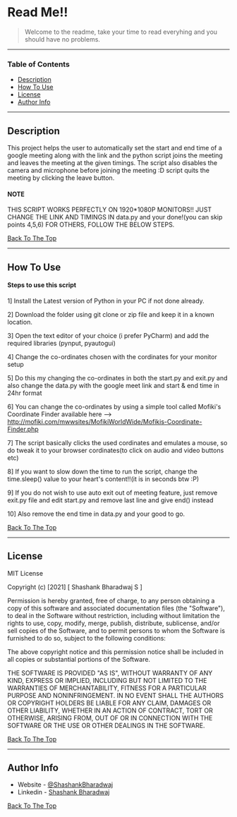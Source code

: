 # Read Me!!

> Welcome to the readme, take your time to read everyhing and you should have no problems.

---

### Table of Contents

- [Description](#description)
- [How To Use](#how-to-use)
- [License](#license)
- [Author Info](#author-info)

---

## Description

This project helps the user to automatically set the start and end time of a google meeting along with the link 
and the python script joins the meeting and leaves the meeting at the given timings. 
The script also disables the camera and microphone before joining the meeting :D 
script quits the meeting by clicking the leave button.

#### NOTE

THIS SCRIPT WORKS PERFECTLY ON 1920*1080P MONITORS!! JUST CHANGE THE LINK AND TIMINGS IN data.py and your done!(you can skip points 4,5,6) 
FOR OTHERS, FOLLOW THE BELOW STEPS.

[Back To The Top](#read-me-template)

---

## How To Use

#### Steps to use this script

1] Install the Latest version of Python in your PC if not done already.

2] Download the folder using git clone or zip file and keep it in a known location.

3] Open the text editor of your choice (i prefer PyCharm) and add the required libraries (pynput, pyautogui)

4] Change the co-ordinates chosen with the cordinates for your monitor setup

5] Do this my changing the co-ordinates in both the start.py and exit.py and also change the data.py with the google meet link and start & end time in 24hr format

6] You can change the co-ordinates by using a simple tool called Mofiki's Coordinate Finder available here --> http://mofiki.com/mwwsites/MofikiWorldWide/Mofikis-Coordinate-Finder.php

7] The script basically clicks the used cordinates and emulates a mouse, so do tweak it to your browser cordinates(to click on audio and video buttons etc)

8] If you want to slow down the time to run the script, change the time.sleep() value to your heart's content!!(it is in seconds btw :P)

9] If you do not wish to use auto exit out of meeting feature, just remove exit.py file and edit start.py and remove last line and give end() instead

10] Also remove the end time in data.py and your good to go.

[Back To The Top](#read-me-template)

---

## License

MIT License

Copyright (c) [2021] [ Shashank Bharadwaj S ]

Permission is hereby granted, free of charge, to any person obtaining a copy
of this software and associated documentation files (the "Software"), to deal
in the Software without restriction, including without limitation the rights
to use, copy, modify, merge, publish, distribute, sublicense, and/or sell
copies of the Software, and to permit persons to whom the Software is
furnished to do so, subject to the following conditions:

The above copyright notice and this permission notice shall be included in all
copies or substantial portions of the Software.

THE SOFTWARE IS PROVIDED "AS IS", WITHOUT WARRANTY OF ANY KIND, EXPRESS OR
IMPLIED, INCLUDING BUT NOT LIMITED TO THE WARRANTIES OF MERCHANTABILITY,
FITNESS FOR A PARTICULAR PURPOSE AND NONINFRINGEMENT. IN NO EVENT SHALL THE
AUTHORS OR COPYRIGHT HOLDERS BE LIABLE FOR ANY CLAIM, DAMAGES OR OTHER
LIABILITY, WHETHER IN AN ACTION OF CONTRACT, TORT OR OTHERWISE, ARISING FROM,
OUT OF OR IN CONNECTION WITH THE SOFTWARE OR THE USE OR OTHER DEALINGS IN THE
SOFTWARE.

[Back To The Top](#read-me-template)

---

## Author Info

- Website - [@ShashankBharadwaj](https://shashankbharadwaj.in/)
- Linkedin - [Shashank Bharadwaj](https://www.linkedin.com/in/shashank-brdj/)

[Back To The Top](#read-me-template)
